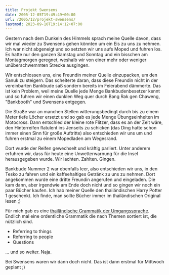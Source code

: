 ```yaml
---
title: Projekt Swensens
date: 2005-12-05T19:49:49+00:00
url: /2005/12/projekt-swensens/
lastmod: 2023-09-10T19:14:12+07:00
---
```

Gestern nach dem Dunkeln des Himmels sprach meine Quelle davon, dass wir mal wieder zu Swensens gehen könnten um ein Eis zu uns zu nehmen. Ich war nicht abgeneigt und so setzten wir uns aufs Moped und fuhren los. Es hatte nur den ganzen Samstag und Sonntag und ein bisschen am Montagmorgen geregnet, weshalb wir von einer mehr oder weniger unüberschwemmten Strecke ausgingen.

Wir entschlossen uns, eine Freundin meiner Quelle einzupacken, um den Sanuk zu steigern. Das scheiterte daran, dass diese Freundin nicht in der vereinbarten Bankbude saß sondern bereits im Feierabend dämmerte. Das ist kein Problem, weil meine Quelle jede Menge Bankbudenbesetzer kennt und so fuhren wir einen dunklen Weg quer durch Bang Rak gen Chaweng, "Bankbooth" und Swensens entgegen.

Die Straße war an manchen Stellen witterungsbedingt durch bis zu einem Meter tiefe Löcher ersetzt und so gab es jede Menge Übungseinheiten im Motocross. Dann entschied der kleine rote Flitzer, dass es an der Zeit wäre, den Hinterreifen flatulent ins Jenseits zu schicken (das Ding hatte schon immer einen Sinn für große Auftritte) also entschieden wir uns um und fuhren erstmal zu einem Mopedladen am Wegesrand.

Dort wurde der Reifen gewechselt und kräftig parliert. Unter anderem erfuhren wir, dass für heute eine Unwetterwarnung für die Insel herausgegeben wurde. Wir lachten. Zahlten. Gingen.

Bankbude Nummer 2 war ebenfalls leer, also entschieden wir uns, in den Tesko zu fahren und ein kaffeehaltiges Getränk zu uns zu nehmen. Dort angekommen wurde eine dritte Freundin angerufen und eingeladen. Die kam dann, aber irgendwie am Ende doch nicht und so gingen wir noch ein paar Bücher kaufen. Ich hab meiner Quelle den thailändischen Harry Potter 1 geschenkt. Ich finde, man sollte Bücher immer im thailändischen Original lesen ;)

Für mich gab es eine [thailändische Grammatik der Umgangssprache][1]. Endlich mal eine ordentliche Grammatik die nach Themen sortiert ist, die nützlich sind.

* Referring to things
* Referring to people
* Questions

... und so weiter. Naja.

Bei Swensens waren wir dann doch nicht. Das ist dann erstmal für Mittwoch geplant ;)

 [1]: http://www.amazon.de/exec/obidos/ASIN/9748304965/qid=1133833259/sr=8-1/ref=sr_8_xs_ap_i1_xgl/028-8019015-0823716
